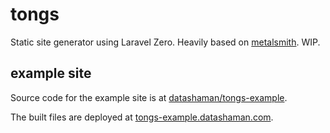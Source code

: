 # tongs

Static site generator using Laravel Zero. Heavily based on [metalsmith](https:/metalsmith.io). WIP.

## example site

Source code for the example site is at [datashaman/tongs-example](https://github.com/datashaman/tongs-example).

The built files are deployed at [tongs-example.datashaman.com](http://tongs-example.datashaman.com).
